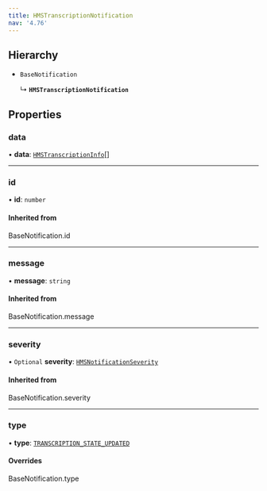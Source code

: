 ```yaml
---
title: HMSTranscriptionNotification
nav: '4.76'
---
```


## Hierarchy

- `BaseNotification`

  ↳ **`HMSTranscriptionNotification`**

## Properties

### data

• **data**: [`HMSTranscriptionInfo`](/api-reference/javascript/v2/interfaces/HMSTranscriptionInfo)[]

---

### id

• **id**: `number`

#### Inherited from

BaseNotification.id

---

### message

• **message**: `string`

#### Inherited from

BaseNotification.message

---

### severity

• `Optional` **severity**: [`HMSNotificationSeverity`](/api-reference/javascript/v2/enums/HMSNotificationSeverity)

#### Inherited from

BaseNotification.severity

---

### type

• **type**: [`TRANSCRIPTION_STATE_UPDATED`](/api-reference/javascript/v2/enums/HMSNotificationTypes#transcription_state_updated)

#### Overrides

BaseNotification.type
